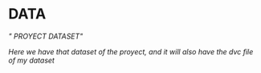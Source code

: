 # DATA
<em> " PROYECT DATASET" <em>

Here we have that dataset of the proyect, and it will also have the dvc file of my dataset